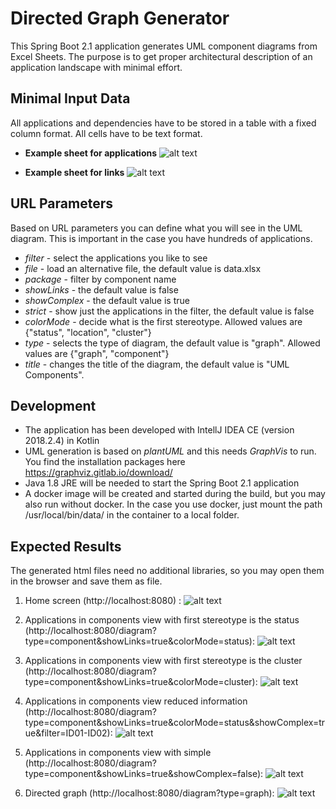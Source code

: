 # Directed Graph Generator

This Spring Boot 2.1 application generates UML component diagrams from Excel Sheets. The purpose is to get proper architectural 
description of an application landscape with minimal effort.

Minimal Input Data
------------------

All applications and dependencies have to be stored in a table with a fixed column format. All cells have to be text format.

- **Example sheet for applications**
![alt text](https://github.com/MarkusSprunck/directed_graph_generator/blob/master/images/table-apps.png)

- **Example sheet for links**
![alt text](https://github.com/MarkusSprunck/directed_graph_generator/blob/master/images/table-links.png)


URL Parameters
--------------

Based on URL parameters you can define what you will see in the UML diagram. This is important in the case you have 
hundreds of applications.

- *filter* - select the applications you like to see
- *file* - load an alternative file, the default value is data.xlsx
- *package* - filter by component name
- *showLinks* - the default value is false
- *showComplex* - the default value is true
- *strict*  - show just the applications in the filter, the default value is false
- *colorMode* - decide what is the first stereotype. Allowed values are {"status", "location", "cluster"}
- *type* - selects the type of diagram, the default value is "graph". Allowed values are {"graph", "component"}
- *title* - changes the title of the diagram, the default value is "UML Components".


Development
-----------

- The application has been developed with IntellJ IDEA CE (version 2018.2.4) in Kotlin 
- UML generation is based on _plantUML_ and this needs _GraphVis_ to run. You find the installation packages 
here https://graphviz.gitlab.io/download/
- Java 1.8 JRE will be needed to start the Spring Boot 2.1 application
- A docker image will be created and started during the build, but you may also run without docker. In the case you use 
docker, just mount the path /usr/local/bin/data/ in the container to a local folder.


Expected Results
----------------

The generated html files need no additional libraries, so you may open them in the browser and save them as file.

1) Home screen (http://localhost:8080) :
![alt text](https://github.com/MarkusSprunck/directed_graph_generator/blob/master/images/home.png)

2) Applications in components view with first stereotype is the status
(http://localhost:8080/diagram?type=component&showLinks=true&colorMode=status):
![alt text](https://github.com/MarkusSprunck/directed_graph_generator/blob/master/images/status.png)

3) Applications in components view with first stereotype is the cluster
(http://localhost:8080/diagram?type=component&showLinks=true&colorMode=cluster):
![alt text](https://github.com/MarkusSprunck/directed_graph_generator/blob/master/images/cluster.png)

4) Applications in components view reduced information
(http://localhost:8080/diagram?type=component&showLinks=true&colorMode=status&showComplex=true&filter=ID01-ID02):
![alt text](https://github.com/MarkusSprunck/directed_graph_generator/blob/master/images/reduced.png)

5) Applications in components view with simple 
(http://localhost:8080/diagram?type=component&showLinks=true&showComplex=false):
![alt text](https://github.com/MarkusSprunck/directed_graph_generator/blob/master/images/simple.png)

6) Directed graph
(http://localhost:8080/diagram?type=graph):
![alt text](https://github.com/MarkusSprunck/directed_graph_generator/blob/master/images/directed-graph.png)






